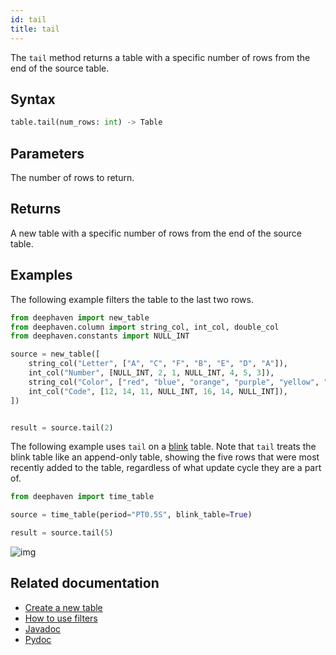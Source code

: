```yaml
---
id: tail
title: tail
---
```


The `tail` method returns a table with a specific number of rows from the end of the source table.

## Syntax

```python syntax
table.tail(num_rows: int) -> Table
```

## Parameters

<ParamTable>
<Param name="num_rows" type="int">

The number of rows to return.

</Param>
</ParamTable>

## Returns

A new table with a specific number of rows from the end of the source table.

## Examples

The following example filters the table to the last two rows.

```python order=source,result
from deephaven import new_table
from deephaven.column import string_col, int_col, double_col
from deephaven.constants import NULL_INT

source = new_table([
    string_col("Letter", ["A", "C", "F", "B", "E", "D", "A"]),
    int_col("Number", [NULL_INT, 2, 1, NULL_INT, 4, 5, 3]),
    string_col("Color", ["red", "blue", "orange", "purple", "yellow", "pink", "blue"]),
    int_col("Code", [12, 14, 11, NULL_INT, 16, 14, NULL_INT]),
])


result = source.tail(2)
```

The following example uses `tail` on a [blink](../../../conceptual/table-types.md#blink) table. Note that `tail` treats the blink table like an append-only table, showing the five rows that were most recently added to the table, regardless of what update cycle they are a part of.

```python order=null
from deephaven import time_table

source = time_table(period="PT0.5S", blink_table=True)

result = source.tail(5)
```

![img](../../../assets/reference/table-operations/tail_blink.gif)

## Related documentation

- [Create a new table](../../../how-to-guides/new-table.md)
- [How to use filters](../../../how-to-guides/use-filters.md)
- [Javadoc](<https://deephaven.io/core/javadoc/io/deephaven/engine/table/Table.html#tail(long)>)
- [Pydoc](https://deephaven.io/core/pydoc/code/deephaven.table.html?highlight=tail#deephaven.table.Table.tail)
